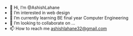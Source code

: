 - 👋 Hi, I’m @AshishLahane
- 👀 I’m interested in web design
- 🌱 I’m currently learning BE final year Computer Engineering 
- 💞️ I’m looking to collaborate on ...
- 📫 How to reach me ashishlahane32@gmail.com

<!---
AshishLahane/AshishLahane is a ✨ special ✨ repository because its `README.md` (this file) appears on your GitHub profile.
You can click the Preview link to take a look at your changes.
--->
